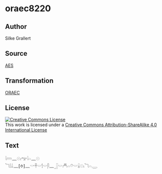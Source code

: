 # oraec8220

## Author

Silke Grallert

## Source

[AES](https://github.com/simondschweitzer/aes)

## Transformation

[ORAEC](https://oraec.github.io/)

## License

<a rel="license" href="http://creativecommons.org/licenses/by-sa/4.0/"><img alt="Creative Commons License" style="border-width:0" src="https://i.creativecommons.org/l/by-sa/4.0/88x31.png" /></a><br />This work is licensed under a <a rel="license" href="http://creativecommons.org/licenses/by-sa/4.0/">Creative Commons Attribution-ShareAlike 4.0 International License</a>

## Text

𓇋𓏠𓈖𓇳𓏤𓅠𓇋𓏏𓈖𓇳<br>
𓆓𓌃𓏙𓈖[⯑]𓈖𓎡𓋹𓎟𓌀𓎟𓋴𓈖𓃀𓎟𓄫𓏏𓄣𓎟𓏇𓇳𓏤𓆓𓏏𓇾<br>
